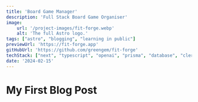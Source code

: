 ```yaml
---
title: 'Board Game Manager'
description: 'Full Stack Board Game Organiser'
image:
    url: '/project-images/fit-forge.webp'
    alt: 'The full Astro logo.'
tags: ["astro", "blogging", "learning in public"]
previewUrl: 'https://fit-forge.app'
gitHubUrl: 'https://github.com/greengem/fit-forge'
techStack: ["next", "typescript", "openai", "prisma", "database", "clerk", "recharts", "framer", "tailwind"]
date: '2024-02-15'
---
```

# My First Blog Post